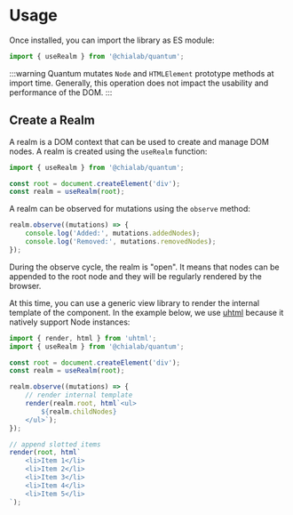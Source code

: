 # Usage

Once installed, you can import the library as ES module:

```js
import { useRealm } from '@chialab/quantum';
```

:::warning
Quantum mutates `Node` and `HTMLElement` prototype methods at import time. Generally, this operation does not impact the usability and performance of the DOM.
:::

## Create a Realm

A realm is a DOM context that can be used to create and manage DOM nodes. A realm is created using the `useRealm` function:

```js
import { useRealm } from '@chialab/quantum';

const root = document.createElement('div');
const realm = useRealm(root);
```

A realm can be observed for mutations using the `observe` method:

```js
realm.observe((mutations) => {
    console.log('Added:', mutations.addedNodes);
    console.log('Removed:', mutations.removedNodes);
});
```

During the observe cycle, the realm is "open". It means that nodes can be appended to the root node and they will be regularly rendered by the browser.

At this time, you can use a generic view library to render the internal template of the component. In the example below, we use [uhtml](https://github.com/WebReflection/uhtml) because it natively support Node instances:

```js
import { render, html } from 'uhtml';
import { useRealm } from '@chialab/quantum';

const root = document.createElement('div');
const realm = useRealm(root);

realm.observe((mutations) => {
    // render internal template
    render(realm.root, html`<ul>
        ${realm.childNodes}
    </ul>`);
});

// append slotted items
render(root, html`
    <li>Item 1</li>
    <li>Item 2</li>
    <li>Item 3</li>
    <li>Item 4</li>
    <li>Item 5</li>
`);
```
